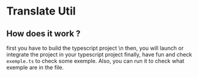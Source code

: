 # Translate Util

## How does it work ? 

first you have to build the typescript project \n
then, you will launch or integrate the project in your typescript project
finally, have fun and check `exemple.ts` to check some exemple. Also, you can run it to check what exemple are in the file.
